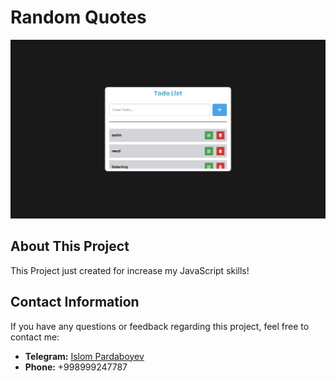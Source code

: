 # Random Quotes

![Screenshot](./screenshot.png)

## About This Project

This Project just created for increase my JavaScript skills!

## Contact Information

If you have any questions or feedback regarding this project, feel free to contact me:

- **Telegram:** [Islom Pardaboyev](https://t.me/IslomPardaboyev)
- **Phone:** +998999247787